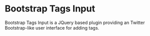 Bootstrap Tags Input
===================

Bootstrap Tags Input is a JQuery based plugin providing an Twitter Bootstrap-like user interface for adding tags.
